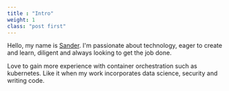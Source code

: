 ```yaml
---
title : "Intro"
weight: 1
class: "post first"
---
```


<style>
#site-head-content { background-color: #5BA4E5; }
#site-head-content a { display:none; }
#blog-logo { display:none; }
.inner section { display: none; }
</style>

Hello, my name is [Sander](https://lent.ink).
I'm passionate about technology,
eager to create and learn,
diligent and always looking to get the job done.

Love to gain more experience with container orchestration such as kubernetes.
Like it when my work incorporates data science, security and writing code.
